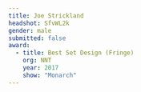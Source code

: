```yaml
---
title: Joe Strickland
headshot: SfvWL2k
gender: male
submitted: false
award:
  - title: Best Set Design (Fringe)
    org: NNT
    year: 2017 
    show: "Monarch"
---
```

